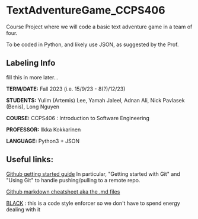 # TextAdventureGame_CCPS406
Course Project where we will code a basic text adventure game in a team of four.

To be coded in Python, and likely use JSON, as suggested by the Prof.

## Labeling Info

fill this in more later...

**TERM/DATE:** Fall 2023 (i.e. 15/9/23 - 8(?)/12/23)

**STUDENTS:** Yulim (Artemis) Lee, Yamah Jaleel, Adnan Ali, Nick Pavlasek (Benis), Long Nguyen

**COURSE:** CCPS406 : Introduction to Software Engineering

**PROFESSOR:** Ilkka Kokkarinen

**LANGUAGE:** Python3 + JSON


## Useful links:

[Github getting started guide](https://docs.github.com/en/get-started)
In particular, "Getting started with Git" and "Using Git" to handle pushing/pulling to a remote repo.

[Github markdown cheatsheet aka the .md files](https://docs.github.com/en/get-started/writing-on-github/getting-started-with-writing-and-formatting-on-github/basic-writing-and-formatting-syntax#links)

[BLACK](https://github.com/psf/black) : this is a code style enforcer so we don't have to spend energy dealing with it


